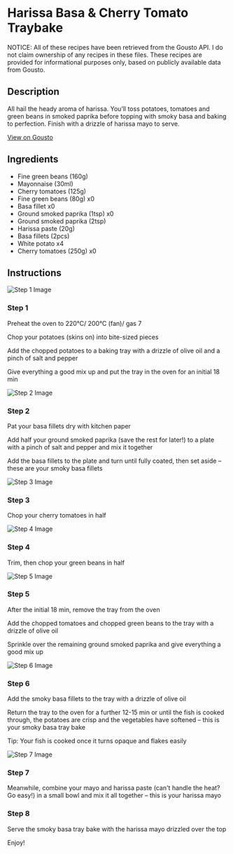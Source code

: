 # Harissa Basa & Cherry Tomato Traybake

NOTICE: All of these recipes have been retrieved from the Gousto API. I do not claim ownership of any recipes in these files. These recipes are provided for informational purposes only, based on publicly available data from Gousto.

## Description

All hail the heady aroma of harissa. You’ll toss potatoes, tomatoes and green beans in smoked paprika before topping with smoky basa and baking to perfection. Finish with a drizzle of harissa mayo to serve.

[View on Gousto](https://www.gousto.co.uk/recipes/cookbook/harissa-basa-cherry-tomato-traybake)

## Ingredients

- Fine green beans (160g)
- Mayonnaise (30ml)
- Cherry tomatoes (125g)
- Fine green beans (80g) x0
- Basa fillet x0
- Ground smoked paprika (1tsp) x0
- Ground smoked paprika (2tsp)
- Harissa paste (20g)
- Basa fillets (2pcs)
- White potato x4
- Cherry tomatoes (250g) x0

## Instructions

![Step 1 Image](https://production-media.gousto.co.uk/cms/recipe-step-image/Step-1-1678289142017-x200.jpg)

### Step 1

Preheat the oven to 220°C/ 200°C (fan)/ gas 7

Chop your potatoes (skins on) into bite-sized pieces

Add the chopped potatoes to a baking tray with a drizzle of olive oil and a pinch of salt and pepper

Give everything a good mix up and put the tray in the oven for an initial 18 min

![Step 2 Image](https://production-media.gousto.co.uk/cms/recipe-step-image/Step-2-1678289186240-x200.jpg)

### Step 2

Pat your basa fillets dry with kitchen paper

Add half your ground smoked paprika (save the rest for later!) to a plate with a pinch of salt and pepper and mix it together

Add the basa fillets to the plate and turn until fully coated, then set aside – these are your smoky basa fillets

![Step 3 Image](https://production-media.gousto.co.uk/cms/recipe-step-image/Step-3-1678289200884-x200.jpg)

### Step 3

Chop your cherry tomatoes in half

![Step 4 Image](https://production-media.gousto.co.uk/cms/recipe-step-image/Step-4-1678289205733-x200.jpg)

### Step 4

Trim, then chop your green beans in half

![Step 5 Image](https://production-media.gousto.co.uk/cms/recipe-step-image/Step-5-1678290609117-x200.jpg)

### Step 5

After the initial 18 min, remove the tray from the oven

Add the chopped tomatoes and chopped green beans to the tray with a drizzle of olive oil

Sprinkle over the remaining ground smoked paprika and give everything a good mix up

![Step 6 Image](https://production-media.gousto.co.uk/cms/recipe-step-image/Step-6-1678290618538-x200.jpg)

### Step 6

Add the smoky basa fillets to the tray with a drizzle of olive oil

Return the tray to the oven for a further 12-15 min or until the fish is cooked through, the potatoes are crisp and the vegetables have softened – this is your smoky basa tray bake

Tip: Your fish is cooked once it turns opaque and flakes easily

![Step 7 Image](https://production-media.gousto.co.uk/cms/recipe-step-image/Step-7-1678290622989-x200.jpg)

### Step 7

Meanwhile, combine your mayo and harissa paste (can't handle the heat? Go easy!) in a small bowl and mix it all together – this is your harissa mayo

### Step 8

Serve the smoky basa tray bake with the harissa mayo drizzled over the top

Enjoy!


